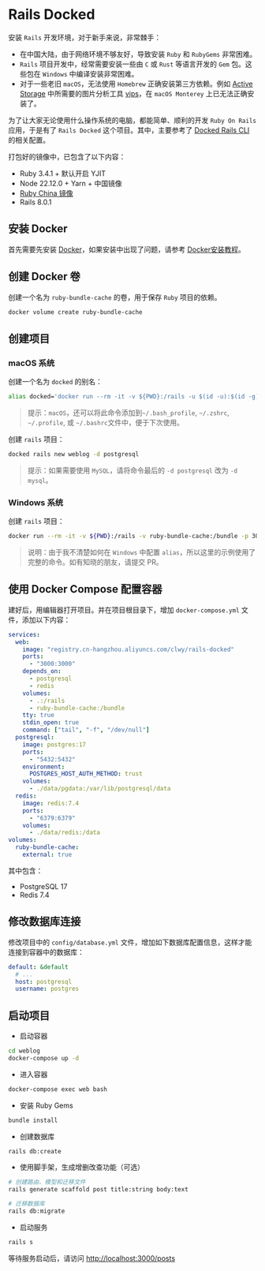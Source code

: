 # Rails Docked 

安装 `Rails` 开发环境，对于新手来说，非常棘手：

- 在中国大陆，由于网络环境不够友好，导致安装 `Ruby` 和 `RubyGems` 非常困难。
- `Rails` 项目开发中，经常需要安装一些由 `C` 或 `Rust` 等语言开发的 `Gem` 包。这些包在 `Windows` 中编译安装非常困难。
- 对于一些老旧 `macOS`，无法使用 `Homebrew` 正确安装第三方依赖。例如 [Active Storage](https://guides.rubyonrails.org/active_storage_overview.html) 中所需要的图片分析工具 [vips](https://github.com/libvips/libvips)，在 `macOS Monterey` 上已无法正确安装了。

为了让大家无论使用什么操作系统的电脑，都能简单、顺利的开发 `Ruby On Rails` 应用，于是有了 `Rails Docked` 这个项目。其中，主要参考了 [Docked Rails CLI](https://github.com/rails/docked) 的相关配置。

打包好的镜像中，已包含了以下内容：

- Ruby 3.4.1 + 默认开启 YJIT
- Node 22.12.0 + Yarn + 中国镜像
- [Ruby China 镜像](https://gems.ruby-china.com/)
- Rails 8.0.1

## 安装 Docker

首先需要先安装 [Docker](https://www.docker.com/products/docker-desktop/)，如果安装中出现了问题，请参考 [Docker安装教程](https://clwy.cn/chapters/fullstack-node-mysql)。

## 创建 Docker 卷

创建一个名为 `ruby-bundle-cache` 的卷，用于保存 `Ruby` 项目的依赖。

```bash
docker volume create ruby-bundle-cache
```

## 创建项目

### macOS 系统

创建一个名为 `docked` 的别名：

```bash
alias docked='docker run --rm -it -v ${PWD}:/rails -u $(id -u):$(id -g) -v ruby-bundle-cache:/bundle -p 3000:3000 registry.cn-hangzhou.aliyuncs.com/clwy/rails-docked'
```

> 提示：`macOS`，还可以将此命令添加到`~/.bash_profile`, `~/.zshrc`, `~/.profile`, 或 `~/.bashrc`文件中，便于下次使用。

创建 `rails` 项目：

```bash
docked rails new weblog -d postgresql
```

> 提示：如果需要使用 `MySQL`，请将命令最后的 `-d postgresql` 改为 `-d mysql`。

### Windows 系统

创建 `rails` 项目：

```bash
docker run --rm -it -v ${PWD}:/rails -v ruby-bundle-cache:/bundle -p 3000:3000 registry.cn-hangzhou.aliyuncs.com/clwy/rails-docked rails new weblog -d postgresql
```

> 说明：由于我不清楚如何在 `Windows` 中配置 `alias`，所以这里的示例使用了完整的命令。如有知晓的朋友，请提交 PR。

## 使用 Docker Compose 配置容器

建好后，用编辑器打开项目。并在项目根目录下，增加 `docker-compose.yml` 文件，添加以下内容：

```yml
services:
  web:
    image: "registry.cn-hangzhou.aliyuncs.com/clwy/rails-docked"
    ports:
      - "3000:3000"
    depends_on:
      - postgresql
      - redis
    volumes:
      - .:/rails
      - ruby-bundle-cache:/bundle
    tty: true
    stdin_open: true
    command: ["tail", "-f", "/dev/null"]
  postgresql:
    image: postgres:17
    ports:
      - "5432:5432"
    environment:
      POSTGRES_HOST_AUTH_METHOD: trust
    volumes:
      - ./data/pgdata:/var/lib/postgresql/data
  redis:
    image: redis:7.4
    ports:
      - "6379:6379"
    volumes:
      - ./data/redis:/data
volumes:
  ruby-bundle-cache:
    external: true
```

其中包含：

- PostgreSQL 17
- Redis 7.4

## 修改数据库连接

修改项目中的 `config/database.yml` 文件，增加如下数据库配置信息，这样才能连接到容器中的数据库：

```yml
default: &default
  # ...
  host: postgresql
  username: postgres
```

## 启动项目

- 启动容器

```bash
cd weblog
docker-compose up -d
```

- 进入容器

```bash
docker-compose exec web bash
```

- 安装 Ruby Gems

```bash
bundle install
```

- 创建数据库

```bash
rails db:create
```

- 使用脚手架，生成增删改查功能（可选）

```bash
# 创建路由、模型和迁移文件
rails generate scaffold post title:string body:text

# 迁移数据库
rails db:migrate
```

- 启动服务

```bash
rails s
```

等待服务启动后，请访问 [http://localhost:3000/posts](http://localhost:3000/posts)